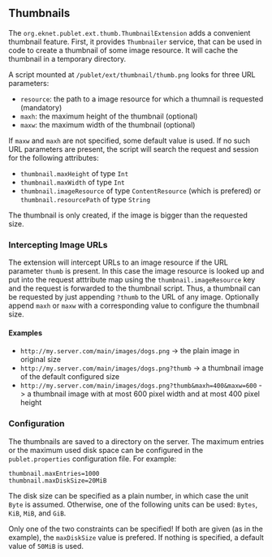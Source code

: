 ## Thumbnails

The `org.eknet.publet.ext.thumb.ThumbnailExtension` adds a convenient thumbnail feature. First, it
provides `Thumbnailer` service, that can be used in code to create a thumbnail of some image resource.
It will cache the thumbnail in a temporary directory.

A script mounted at `/publet/ext/thumbnail/thumb.png` looks for three URL parameters:

* `resource`: the path to a image resource for which a thumnail is requested (mandatory)
* `maxh`: the maximum height of the thumbnail (optional)
* `maxw`: the maximum width of the thumbnail (optional)

If `maxw` and `maxh` are not specified, some default value is used. If no such URL parameters
are present, the script will search the request and session for the following attributes:

* `thumbnail.maxHeight` of type `Int`
* `thumbnail.maxWidth` of type `Int`
* `thumbnail.imageResource` of type `ContentResource` (which is prefered) or `thumbnail.resourcePath` of type `String`

The thumbnail is only created, if the image is bigger than the requested size.

### Intercepting Image URLs

The extension will intercept URLs to an image resource if the URL parameter `thumb` is present. In
this case the image resource is looked up and put into the request atttribute map using the
`thumbnail.imageResource` key and the request is forwarded to the thumbnail script. Thus, a thumbnail
can be requested by just appending `?thumb` to the URL of any image. Optionally append `maxh` or `maxw`
with a corresponding value to configure the thumbnail size.

#### Examples

 * `http://my.server.com/main/images/dogs.png` -> the plain image in original size
 * `http://my.server.com/main/images/dogs.png?thumb` -> a thumbnail image of the default configured size
 * `http://my.server.com/main/images/dogs.png?thumb&maxh=400&maxw=600` -> a thumbnail image with at most
   600 pixel width and at most 400 pixel height

### Configuration

The thumbnails are saved to a directory on the server. The maximum entries or the maximum used disk space
can be configured in the `publet.properties` configuration file. For example:

    thumbnail.maxEntries=1000
    thumbnail.maxDiskSize=20MiB

The disk size can be specified as a plain number, in which case the unit `Byte` is assumed. Otherwise, one
of the following units can be used: `Bytes`, `KiB`, `MiB`, and `GiB`.

Only one of the two constraints can be specified! If both are given (as in the example), the `maxDiskSize`
value is prefered. If nothing is specified, a default value of `50MiB` is used.
